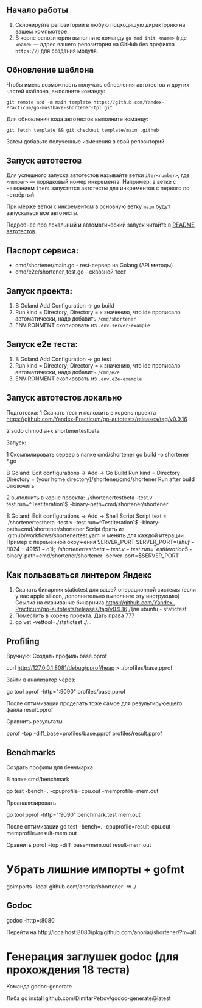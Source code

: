 ## Начало работы

1. Склонируйте репозиторий в любую подходящую директорию на вашем компьютере.
2. В корне репозитория выполните команду `go mod init <name>` (где `<name>` — адрес вашего репозитория на GitHub без префикса `https://`) для создания модуля.

## Обновление шаблона

Чтобы иметь возможность получать обновления автотестов и других частей шаблона, выполните команду:

```
git remote add -m main template https://github.com/Yandex-Practicum/go-musthave-shortener-tpl.git
```

Для обновления кода автотестов выполните команду:

```
git fetch template && git checkout template/main .github
```

Затем добавьте полученные изменения в свой репозиторий.

## Запуск автотестов

Для успешного запуска автотестов называйте ветки `iter<number>`, где `<number>` — порядковый номер инкремента. Например, в ветке с названием `iter4` запустятся автотесты для инкрементов с первого по четвёртый.

При мёрже ветки с инкрементом в основную ветку `main` будут запускаться все автотесты.

Подробнее про локальный и автоматический запуск читайте в [README автотестов](https://github.com/Yandex-Practicum/go-autotests).


## Паспорт сервиса:

* cmd/shortener/main.go - rest-сервер на Golang (API методы)
* cmd/e2e/shortener_test.go - сквозной тест

## Запуск проекта:

1. В Goland Add Configuration -> go build
2. Run kind = Directory; Directory = к значению, что ide прописало автоматически, надо добавить ```/cmd/shortener```
3. ENVIRONMENT скопировать из ```.env.server-example```


## Запуск e2e теста:

1. В Goland Add Configuration -> go test
2. Run kind = Directory; Directory = к значению, что ide прописало автоматически, надо добавить ```/cmd/e2e```
3. ENVIRONMENT скопировать из ```.env.e2e-example```



## Запуск автотестов локально
Подготовка:
1 Скачать тест и положить в корень проекта
https://github.com/Yandex-Practicum/go-autotests/releases/tag/v0.9.16

2 sudo chmod a+x shortenertestbeta

Запуск:

1 Скомпилировать сервер в папке cmd/shortener
go build -o shortener *.go

В Goland: Edit configurations -> Add -> Go Build
Run kind = Directory
Directory = {your home directory}/shortener/cmd/shortener
Run after build отключить

2 выполнить в корне проекта:
./shortenertestbeta -test.v -test.run=^TestIteration1$ -binary-path=cmd/shortener/shortener

В Goland:
Edit configurations -> Add -> Shell Script
Script text = ./shortenertestbeta -test.v -test.run=^TestIteration1$ -binary-path=cmd/shortener/shortener
Script брать из .github/workflows/shortenertest.yaml и менять для каждой итерации
Пример с переменной окружения SERVER_PORT
SERVER_PORT=$(shuf -i 1024-49151 -n 1); ./shortenertestbeta -test.v -test.run=^TestIteration5$ -binary-path=cmd/shortener/shortener -server-port=$SERVER_PORT

## Как пользоваться линтером Яндекс
1. Скачать бинарник statictest для вашей операционной системы (если у вас apple silicon, дополнительно выполните эту инструкцию)
Ссылка  на скачивание бинарника https://github.com/Yandex-Practicum/go-autotests/releases/tag/v0.9.16
Для ubuntu - statictest
2. Поместить в корень проекта. Дать права 777
3. go vet -vettool=./statictest ./...

## Profiling
Вручную:
Создать профиль base.pprof

curl http://127.0.0.1:8081/debug/pprof/heap > ./profiles/base.pprof

Зайти в анализатор через: 

go tool pprof -http=":9090" profiles/base.pprof

После оптимизации проделать тоже самое для результируюещего файла result.pprof

Сравнить результаты

pprof -top -diff_base=profiles/base.pprof profiles/result.pprof

## Benchmarks
Создать профили для бенчмарка

В папке cmd/benchmark

go test -bench=. -cpuprofile=cpu.out -memprofile=mem.out

Проанализировать

go tool pprof -http=":9090" benchmark.test mem.out

После оптимизации go test -bench=. -cpuprofile=result-cpu.out -memprofile=result-mem.out

Сравнить pprof -top -diff_base=mem.out result-mem.out


# Убрать лишние импорты + gofmt
goimports -local github.com/anoriar/shortener -w ./

## Godoc

godoc -http=:8080

Перейти на 
http://localhost:8080/pkg/github.com/anoriar/shortener/?m=all

# Генерация заглушек godoc (для прохождения 18 теста)

Команда godoc-generate

Либа go install github.com/DimitarPetrov/godoc-generate@latest